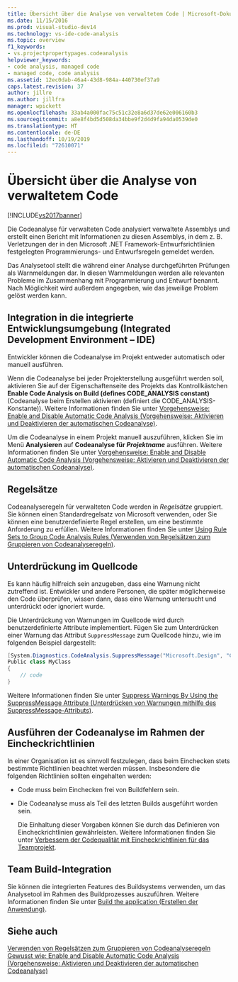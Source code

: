 ```yaml
---
title: Übersicht über die Analyse von verwaltetem Code | Microsoft-Dokumentation
ms.date: 11/15/2016
ms.prod: visual-studio-dev14
ms.technology: vs-ide-code-analysis
ms.topic: overview
f1_keywords:
- vs.projectpropertypages.codeanalysis
helpviewer_keywords:
- code analysis, managed code
- managed code, code analysis
ms.assetid: 12ec0dab-46a4-43d8-984a-440730ef37a9
caps.latest.revision: 37
author: jillre
ms.author: jillfra
manager: wpickett
ms.openlocfilehash: 33ab4a000fac75c51c32e8a6d37de62e006160b3
ms.sourcegitcommit: a8e8f4bd5d508da34bbe9f2d4d9fa94da0539de0
ms.translationtype: HT
ms.contentlocale: de-DE
ms.lasthandoff: 10/19/2019
ms.locfileid: "72610071"
---
```

# <a name="code-analysis-for-managed-code-overview"></a>Übersicht über die Analyse von verwaltetem Code
[!INCLUDE[vs2017banner](../includes/vs2017banner.md)]

Die Codeanalyse für verwalteten Code analysiert verwaltete Assemblys und erstellt einen Bericht mit Informationen zu diesen Assemblys, in dem z. B. Verletzungen der in den Microsoft .NET Framework-Entwurfsrichtlinien festgelegten Programmierungs- und Entwurfsregeln gemeldet werden.

 Das Analysetool stellt die während einer Analyse durchgeführten Prüfungen als Warnmeldungen dar. In diesen Warnmeldungen werden alle relevanten Probleme im Zusammenhang mit Programmierung und Entwurf benannt. Nach Möglichkeit wird außerdem angegeben, wie das jeweilige Problem gelöst werden kann.

## <a name="ide-integrated-development-environment-integration"></a>Integration in die integrierte Entwicklungsumgebung (Integrated Development Environment – IDE)
 Entwickler können die Codeanalyse im Projekt entweder automatisch oder manuell ausführen.

 Wenn die Codeanalyse bei jeder Projekterstellung ausgeführt werden soll, aktivieren Sie auf der Eigenschaftenseite des Projekts das Kontrollkästchen **Enable Code Analysis on Build (defines CODE_ANALYSIS constant)** (Codeanalyse beim Erstellen aktivieren (definiert die CODE_ANALYSIS-Konstante)). Weitere Informationen finden Sie unter [Vorgehensweise: Enable and Disable Automatic Code Analysis (Vorgehensweise: Aktivieren und Deaktivieren der automatischen Codeanalyse)](../code-quality/how-to-enable-and-disable-automatic-code-analysis-for-managed-code.md).

 Um die Codeanalyse in einem Projekt manuell auszuführen, klicken Sie im Menü **Analysieren** auf **Codeanalyse für _Projektname_** ausführen. Weitere Informationen finden Sie unter [Vorgehensweise: Enable and Disable Automatic Code Analysis (Vorgehensweise: Aktivieren und Deaktivieren der automatischen Codeanalyse)](../code-quality/how-to-enable-and-disable-automatic-code-analysis-for-managed-code.md).

## <a name="rule-sets"></a>Regelsätze
 Codeanalyseregeln für verwalteten Code werden in *Regelsätze* gruppiert. Sie können einen Standardregelsatz von Microsoft verwenden, oder Sie können eine benutzerdefinierte Regel erstellen, um eine bestimmte Anforderung zu erfüllen. Weitere Informationen finden Sie unter [Using Rule Sets to Group Code Analysis Rules (Verwenden von Regelsätzen zum Gruppieren von Codeanalyseregeln)](../code-quality/using-rule-sets-to-group-code-analysis-rules.md).

## <a name="in-source-suppression"></a>Unterdrückung im Quellcode
 Es kann häufig hilfreich sein anzugeben, dass eine Warnung nicht zutreffend ist. Entwickler und andere Personen, die später möglicherweise den Code überprüfen, wissen dann, dass eine Warnung untersucht und unterdrückt oder ignoriert wurde.

 Die Unterdrückung von Warnungen im Quellcode wird durch benutzerdefinierte Attribute implementiert. Fügen Sie zum Unterdrücken einer Warnung das Attribut `SuppressMessage` zum Quellcode hinzu, wie im folgenden Beispiel dargestellt:

 ```csharp
 [System.Diagnostics.CodeAnalysis.SuppressMessage("Microsoft.Design", "CA1039:ListsAreStrongTyped")]
 Public class MyClass
 {
     // code
 }
 ```

 Weitere Informationen finden Sie unter [Suppress Warnings By Using the SuppressMessage Attribute (Unterdrücken von Warnungen mithilfe des SuppressMessage-Attributs)](../code-quality/suppress-warnings-by-using-the-suppressmessage-attribute.md).

## <a name="run-code-analysis-as-part-of-check-in-policy"></a>Ausführen der Codeanalyse im Rahmen der Eincheckrichtlinien
 In einer Organisation ist es sinnvoll festzulegen, dass beim Einchecken stets bestimmte Richtlinien beachtet werden müssen. Insbesondere die folgenden Richtlinien sollten eingehalten werden:

- Code muss beim Einchecken frei von Buildfehlern sein.

- Die Codeanalyse muss als Teil des letzten Builds ausgeführt worden sein.

  Die Einhaltung dieser Vorgaben können Sie durch das Definieren von Eincheckrichtlinien gewährleisten. Weitere Informationen finden Sie unter [Verbessern der Codequalität mit Eincheckrichtlinien für das Teamprojekt](../code-quality/enhancing-code-quality-with-team-project-check-in-policies.md).

## <a name="team-build-integration"></a>Team Build-Integration
 Sie können die integrierten Features des Buildsystems verwenden, um das Analysetool im Rahmen des Buildprozesses auszuführen. Weitere Informationen finden Sie unter [Build the application (Erstellen der Anwendung)](/azure/devops/pipelines/index).

## <a name="see-also"></a>Siehe auch
 [Verwenden von Regelsätzen zum Gruppieren von Codeanalyseregeln](../code-quality/using-rule-sets-to-group-code-analysis-rules.md) [Gewusst wie: Enable and Disable Automatic Code Analysis (Vorgehensweise: Aktivieren und Deaktivieren der automatischen Codeanalyse)](../code-quality/how-to-enable-and-disable-automatic-code-analysis-for-managed-code.md)
